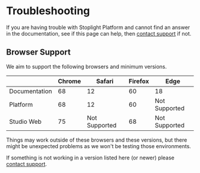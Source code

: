 # Troubleshooting

If you are having trouble with Stoplight Platform and cannot find an answer in the documentation, see if this page can help, then [contact support](mailto:support@stoplight.io) if not.

## Browser Support

We aim to support the following browsers and minimum versions. 

|               | Chrome | Safari                   | Firefox | Edge                     |
|---------------|--------|--------------------------|---------|--------------------------|
| Documentation | 68     | 12                       | 60      | 18                       |
| Platform      | 68     | 12                       | 60      | Not Supported            |
| Studio Web    | 75     | Not Supported            | 68      | Not Supported            |

Things may work outside of these browsers and these versions, but there might be unexpected problems as we won't be testing those environments.

If something is not working in a version listed here (or newer) please [contact support](mailto:support@stoplight.io).
